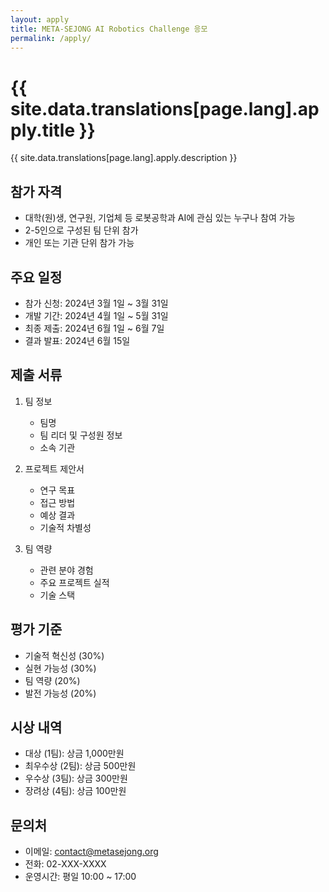```yaml
---
layout: apply
title: META-SEJONG AI Robotics Challenge 응모
permalink: /apply/
---
```


# {{ site.data.translations[page.lang].apply.title }}

{{ site.data.translations[page.lang].apply.description }}

## 참가 자격

- 대학(원)생, 연구원, 기업체 등 로봇공학과 AI에 관심 있는 누구나 참여 가능
- 2-5인으로 구성된 팀 단위 참가
- 개인 또는 기관 단위 참가 가능

## 주요 일정

- 참가 신청: 2024년 3월 1일 ~ 3월 31일
- 개발 기간: 2024년 4월 1일 ~ 5월 31일
- 최종 제출: 2024년 6월 1일 ~ 6월 7일
- 결과 발표: 2024년 6월 15일

## 제출 서류

1. 팀 정보
   - 팀명
   - 팀 리더 및 구성원 정보
   - 소속 기관

2. 프로젝트 제안서
   - 연구 목표
   - 접근 방법
   - 예상 결과
   - 기술적 차별성

3. 팀 역량
   - 관련 분야 경험
   - 주요 프로젝트 실적
   - 기술 스택

## 평가 기준

- 기술적 혁신성 (30%)
- 실현 가능성 (30%)
- 팀 역량 (20%)
- 발전 가능성 (20%)

## 시상 내역

- 대상 (1팀): 상금 1,000만원
- 최우수상 (2팀): 상금 500만원
- 우수상 (3팀): 상금 300만원
- 장려상 (4팀): 상금 100만원

## 문의처

- 이메일: contact@metasejong.org
- 전화: 02-XXX-XXXX
- 운영시간: 평일 10:00 ~ 17:00 